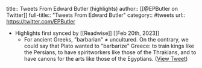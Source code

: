 title:: Tweets From Edward Butler (highlights)
author:: [[@EPButler on Twitter]]
full-title:: "Tweets From Edward Butler"
category:: #tweets
url:: https://twitter.com/EPButler

- Highlights first synced by [[Readwise]] [[Feb 20th, 2023]]
	- For ancient Greeks, "barbarian" ≠ uncultured. On the contrary, we could say that Plato wanted to "barbarize" Greece: to train kings like the Persians, to have spiritworkers like those of the Thrakians, and to have canons for the arts like those of the Egyptians. ([View Tweet](https://twitter.com/EPButler/status/1566815388050116611))